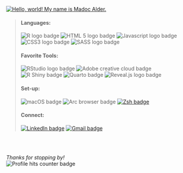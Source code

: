 
<a href="https://git.io/typing-svg"><img src="https://readme-typing-svg.demolab.com?font=Share+Tech+Mono&size=25&duration=3000&pause=000&color=93D302&multiline=true&repeat=false&width=435&height=100&lines=Hello%2C+world!+;My+name+is+Madoc+Alder." alt="Hello, world! My name is Madoc Alder." /></a>

> ####  **Languages:**
> 
> ![R logo badge](https://img.shields.io/badge/R-276DC3?style=for-the-badge&logo=r&logoColor=white)
> ![HTML 5 logo badge](https://img.shields.io/badge/HTML5-E34F26?style=for-the-badge&logo=html5&logoColor=white)
> ![Javascript logo badge](https://img.shields.io/badge/JavaScript-323330?style=for-the-badge&logo=javascript&logoColor=F7DF1E)
> ![CSS3 logo badge](https://img.shields.io/badge/CSS3-1572B6?style=for-the-badge&logo=css3&logoColor=white)
> ![SASS logo badge](https://img.shields.io/badge/Sass-CC6699?style=for-the-badge&logo=sass&logoColor=white)
> 
> #### Favorite Tools:
> ![RStudio logo badge](https://img.shields.io/badge/RStudio-75AADB?style=for-the-badge&logo=RStudio&logoColor=white)
> ![Adobe creative cloud badge](https://img.shields.io/badge/Adobe%20Creative%20Cloud-DA1F26?style=for-the-badge&logo=Adobe%20Creative%20Cloud&logoColor=white)
> ![R Shiny badge](https://img.shields.io/badge/Shiny_for_R-test?style=for-the-badge&color=447099)
> ![Quarto badge](https://img.shields.io/badge/Quarto-badge?style=for-the-badge&color=81A9D7)
> ![Reveal.js logo badge](https://img.shields.io/badge/reveal%20js-F2E142?style=for-the-badge&logo=reveal.js&logoColor=000)
> 
> #### Set-up:
> ![macOS badge](https://img.shields.io/badge/mac%20os-000000?style=for-the-badge&logo=apple&logoColor=white)
> ![Arc browser badge ](https://img.shields.io/badge/Arc-1638FB?style=for-the-badge&logo=Arc&logoColor=white)
> [![Zsh badge](https://img.shields.io/badge/Zsh-F15A24?style=for-the-badge&logo=Zsh&logoColor=white)](https://www.astho.org)
> 
>#### Connect:
> [![LinkedIn badge](https://img.shields.io/badge/LinkedIn-0077B5?style=for-the-badge&logo=linkedin&logoColor=white)](https://www.linkedin.com/in/madocalder/)
> [![Gmail badge](https://img.shields.io/badge/Gmail-D14836?style=for-the-badge&logo=gmail&logoColor=white)](mailto:madaldermarshall@gmail.com)



<br>
<br>

*Thanks for stopping by!*
<br>
![Profile hits counter badge](https://hits.seeyoufarm.com/api/count/incr/badge.svg?url=https%3A%2F%2Fgithub.com%2F{madalder}1212%2Fhit-counter)

